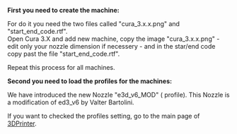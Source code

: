 **First you need to create the machine:**

For do it you need the two files called "cura_3.x.x.png"  and "start_end_code.rtf".  
Open Cura 3.X and add new machine, copy the image "cura_3.x.x.png" - edit only your nozzle dimension if necessery - and in the star/end code copy past the file "start_end_code.rtf".

Repeat this process for all machines.  

**Second you need to load the profiles for the machines:**

We have introduced the new Nozzle "e3d_v6_MOD" ( profile). This Nozzle is a modification of ed3_v6 by Valter Bartolini.

If you want to checked the profiles setting, go to the main page of [3DPrinter](https://github.com/DaveCalaway/3DPrint).
